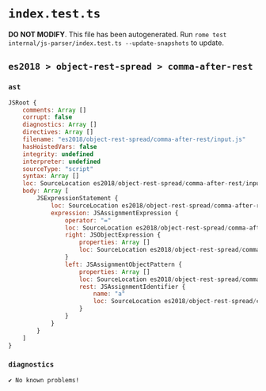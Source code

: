 # `index.test.ts`

**DO NOT MODIFY**. This file has been autogenerated. Run `rome test internal/js-parser/index.test.ts --update-snapshots` to update.

## `es2018 > object-rest-spread > comma-after-rest`

### `ast`

```javascript
JSRoot {
	comments: Array []
	corrupt: false
	diagnostics: Array []
	directives: Array []
	filename: "es2018/object-rest-spread/comma-after-rest/input.js"
	hasHoistedVars: false
	integrity: undefined
	interpreter: undefined
	sourceType: "script"
	syntax: Array []
	loc: SourceLocation es2018/object-rest-spread/comma-after-rest/input.js 1:0-1:15
	body: Array [
		JSExpressionStatement {
			loc: SourceLocation es2018/object-rest-spread/comma-after-rest/input.js 1:0-1:15
			expression: JSAssignmentExpression {
				operator: "="
				loc: SourceLocation es2018/object-rest-spread/comma-after-rest/input.js 1:1-1:13
				right: JSObjectExpression {
					properties: Array []
					loc: SourceLocation es2018/object-rest-spread/comma-after-rest/input.js 1:11-1:13
				}
				left: JSAssignmentObjectPattern {
					properties: Array []
					loc: SourceLocation es2018/object-rest-spread/comma-after-rest/input.js 1:1-1:8
					rest: JSAssignmentIdentifier {
						name: "a"
						loc: SourceLocation es2018/object-rest-spread/comma-after-rest/input.js 1:5-1:6 (a)
					}
				}
			}
		}
	]
}
```

### `diagnostics`

```
✔ No known problems!

```
